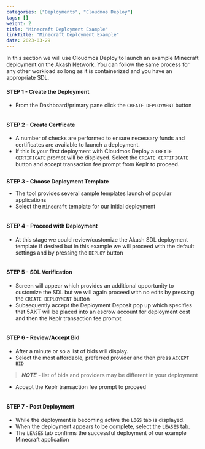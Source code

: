 ```yaml
---
categories: ["Deployments", "Cloudmos Deploy"]
tags: []
weight: 2
title: "Minecraft Deployment Example"
linkTitle: "Minecraft Deployment Example"
date: 2023-03-29
---
```


In this section we will use Cloudmos Deploy to launch an example Minecraft deployment on the Akash Network. You can follow the same process for any other workload so long as it is containerized and you have an appropriate SDL.

#### **STEP 1 -  Create the Deployment**

* From the Dashboard/primary pane click the `CREATE DEPLOYMENT` button

<figure><img src="../../.gitbook/assets/cloudCreateDeployment.png" alt=""><figcaption></figcaption></figure>

#### **STEP 2 - Create Certficate**

* A number of checks are performed to ensure necessary funds and certificates are available to launch a deployment.
* If this is your first deployment with Cloudmos Deploy a `CREATE CERTIFICATE` prompt will be displayed.  Select the `CREATE CERTIFICATE` button and accept transaction fee prompt from Keplr to proceed.

<figure><img src="../../.gitbook/assets/cloudmosCreateCert.png" alt=""><figcaption></figcaption></figure>

**STEP 3 -  Choose Deployment Template**

* The tool provides several sample templates launch of popular applications
* Select the `Minecraft` template for our initial deployment

<figure><img src="../../.gitbook/assets/cloudmosSelectTemplate (1).png" alt=""><figcaption></figcaption></figure>

#### **STEP 4 - Proceed with Deployment**

* At this stage we could review/customize the Akash SDL deployment template if desired but in this example we will proceed with the default settings and by pressing the `DEPLOY` button

<figure><img src="../../.gitbook/assets/cloudmosProceedWithDeployment.png" alt=""><figcaption></figcaption></figure>

#### **STEP 5 - SDL Verification**

* Screen will appear which provides an additional opportunity to customize the SDL but we will again proceed with no edits by pressing the `CREATE DEPLOYMENT` button
* Subsequently accept the Deployment Deposit pop up which specifies that 5AKT will be placed into an escrow account for deployment cost and then the Keplr transaction fee prompt

<figure><img src="../../.gitbook/assets/cloudmosSDLReview.png" alt=""><figcaption></figcaption></figure>

#### **STEP 6 -  Review/Accept Bid**

* After a minute or so a list of bids will display.&#x20;
* Select the most affordable, preferred provider and then press `ACCEPT BID`

> _**NOTE**_ - list of bids and providers may be different in your deployment

* Accept the Keplr transaction fee prompt to proceed

<figure><img src="../../.gitbook/assets/cloudmosAcceptBid.png" alt=""><figcaption></figcaption></figure>

#### **STEP 7 -  Post Deployment**

* While the deployment is becoming active the `LOGS` tab is displayed.
* When the deployment appears to be complete, select the `LEASES` tab.
* The `LEASES` tab confirms the successful deployment of our example Minecraft application

<figure><img src="../../.gitbook/assets/cloudmosLeasesTab.png" alt=""><figcaption></figcaption></figure>
